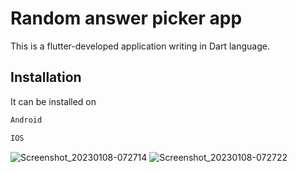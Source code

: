 # Random answer picker app

This is a flutter-developed application writing in Dart language.

## Installation

It can be installed on

```bash
Android
```
```bash
IOS
```


![Screenshot_20230108-072714](https://user-images.githubusercontent.com/74013982/211176699-8483d5fb-c375-4bcc-af78-b1bea6a233e6.png)
![Screenshot_20230108-072722](https://user-images.githubusercontent.com/74013982/211176700-e96b7826-04b1-4d62-b55e-8322e28aa329.png)
